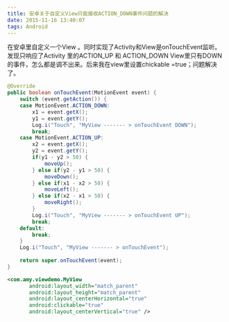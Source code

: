 ```yaml
---
title: 安卓关于自定义View只能接收ACTION_DOWN事件问题的解决
date: 2015-11-16 13:40:07
tags: Android
---
```


在安卓里自定义一个View 。同时实现了Activity和View是onTouchEvent监听。
发现只响应了Activity 里的ACTION_UP 和 ACTION_DOWN
View里只有DOWN的事件，怎么都是调不出来。后来我在view里设置chickable =true；问题解决了。

<!--more-->
```java
@Override  
public boolean onTouchEvent(MotionEvent event) {  
	switch (event.getAction()) {  
	case MotionEvent.ACTION_DOWN:  
		x1 = event.getX();  
		y1 = event.getY();  
		Log.i("Touch", "MyView ------- > onTouchEvent DOWN");  
		break;  
	case MotionEvent.ACTION_UP:  
		x2 = event.getX();  
		y2 = event.getY();  
		if(y1 - y2 > 50) {  
			moveUp();  
		} else if(y2 - y1 > 50) {  
			moveDown();  
		} else if(x1 - x2 > 50) {  
			moveLeft();  
		} else if(x2 - x1 > 50) {  
			moveRight();  
		}  
		Log.i("Touch", "MyView ------- > onTouchEvent UP");  
		break;  
	default:  
		break;  
	}  
	Log.i("Touch", "MyView ------- > onTouchEvent");  
	  
	return super.onTouchEvent(event);  
}  
```

```xml
<com.amy.viewdemo.MyView  
       android:layout_width="match_parent"  
       android:layout_height="match_parent"  
       android:layout_centerHorizontal="true"  
       android:clickable="true"  
       android:layout_centerVertical="true" />  
```
